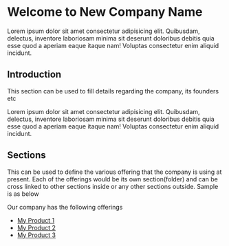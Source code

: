 # Welcome to New Company Name
Lorem ipsum dolor sit amet consectetur adipisicing elit. Quibusdam, delectus, inventore laboriosam minima sit deserunt doloribus debitis quia esse quod a aperiam eaque itaque nam! Voluptas consectetur enim aliquid incidunt.

## Introduction
This section can be used to fill details regarding the company, its founders etc

Lorem ipsum dolor sit amet consectetur adipisicing elit. Quibusdam, delectus, inventore laboriosam minima sit deserunt doloribus debitis quia esse quod a aperiam eaque itaque nam! Voluptas consectetur enim aliquid incidunt.

## Sections
This can be used to define the various offering that the company is using at present. Each of the offerings would be its own section(folder) and can be cross linked to other sections inside or any other sections outside. Sample is as below

Our company has the following offerings
- [My Product 1](./myProductOne/mainreadme.md)
- [My Product 2](./myProductTwo/mainreadme.md)
- [My Product 3]()